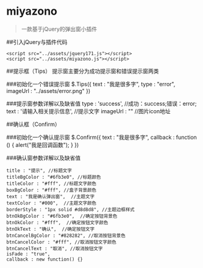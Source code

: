 # miyazono
>一款基于jQuery的弹出窗小插件

##引入jQuery与插件代码

	<script src="../assets/jquery171.js"></script>
    <script src="../assets/miyazono.js"></script>

##提示框（Tips）
提示窗主要分为成功提示窗和错误提示窗两类

###初始化一个错误提示窗
    $.Tips({
		text : "我是很多字",
		type : "error",
		imageUrl : "../assets/error.png"
	})

###提示窗参数详解以及缺省值
	type : 'success',    //成功：success;错误：error;
    text : '请输入相关提示信息',  //提示文字
    imageUrl : ""   //图片icon地址

##确认框（Confirm）

###初始化一个确认提示窗
	$.Confirm({
		text : "我是很多字",
		callback : function () {
		alert("我是回调函数");
		}
	})

###确认窗参数详解以及缺省值

	title : "提示", //标题文字
    titleBgColor : "#6fb3e0", //标题颜色
    titleColor : "#fff", //标题文字颜色
    boxBgColor : "#fff", //盒子背景颜色
 	text : "我是确认弹出窗",  //主题文字
    textColor : "#000",  //主题文字颜色
    borderStyle : "1px solid #d8d8d8", //主题边框样式
    btnOkBgColor : "#6fb3e0",  //确定按钮背景色
    btnOkColor : "#fff",  //确定按钮文字颜色
    btnOkText : "确认",  //确定按钮文字
    btnCancelBgColor : "#828282", //取消按钮背景色
    btnCancelColor : "#fff", //取消按钮文字颜色
    btnCancelText : "取消", //取消按钮文字
    isFade : "true",
 	callback : new function() {} 			
